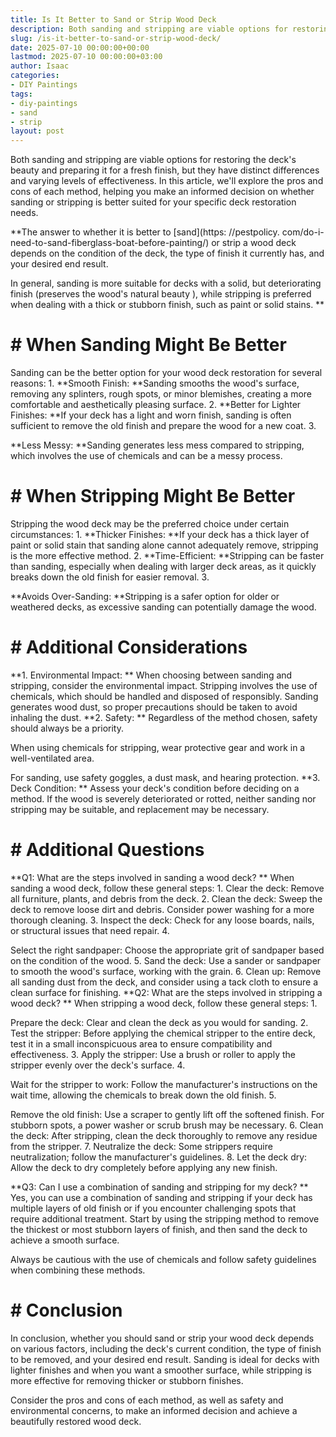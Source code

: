 ```yaml
---
title: Is It Better to Sand or Strip Wood Deck
description: Both sanding and stripping are viable options for restoring the deck's beauty and preparing it for a fresh finish, but they have distinct differences and...
slug: /is-it-better-to-sand-or-strip-wood-deck/
date: 2025-07-10 00:00:00+00:00
lastmod: 2025-07-10 00:00:00+03:00
author: Isaac
categories:
- DIY Paintings
tags:
- diy-paintings
- sand
- strip
layout: post
---
```


Both sanding and stripping are viable options for restoring the deck's beauty and preparing it for a fresh finish, but they have distinct differences and varying levels of effectiveness. In this article, we'll explore the pros and cons of each method, helping you make an informed decision on whether sanding or stripping is better suited for your specific deck restoration needs.

**The answer to whether it is better to [sand](https: //pestpolicy. com/do-i-need-to-sand-fiberglass-boat-before-painting/) or strip a wood deck depends on the condition of the deck, the type of finish it currently has, and your desired end result.

In general, sanding is more suitable for decks with a solid, but deteriorating finish (preserves the wood's natural beauty ), while stripping is preferred when dealing with a thick or stubborn finish, such as paint or solid stains. **

# # **When Sanding Might Be Better**

Sanding can be the better option for your wood deck restoration for several reasons: 1. **Smooth Finish: **Sanding smooths the wood's surface, removing any splinters, rough spots, or minor blemishes, creating a more comfortable and aesthetically pleasing surface. 2. **Better for Lighter Finishes: **If your deck has a light and worn finish, sanding is often sufficient to remove the old finish and prepare the wood for a new coat. 3.

**Less Messy: **Sanding generates less mess compared to stripping, which involves the use of chemicals and can be a messy process.

# # **When Stripping Might Be Better**

Stripping the wood deck may be the preferred choice under certain circumstances: 1. **Thicker Finishes: **If your deck has a thick layer of paint or solid stain that sanding alone cannot adequately remove, stripping is the more effective method. 2. **Time-Efficient: **Stripping can be faster than sanding, especially when dealing with larger deck areas, as it quickly breaks down the old finish for easier removal. 3.

**Avoids Over-Sanding: **Stripping is a safer option for older or weathered decks, as excessive sanding can potentially damage the wood.

# # **Additional Considerations**

**1. Environmental Impact: ** When choosing between sanding and stripping, consider the environmental impact. Stripping involves the use of chemicals, which should be handled and disposed of responsibly. Sanding generates wood dust, so proper precautions should be taken to avoid inhaling the dust. **2. Safety: ** Regardless of the method chosen, safety should always be a priority.

When using chemicals for stripping, wear protective gear and work in a well-ventilated area.

For sanding, use safety goggles, a dust mask, and hearing protection. **3. Deck Condition: ** Assess your deck's condition before deciding on a method. If the wood is severely deteriorated or rotted, neither sanding nor stripping may be suitable, and replacement may be necessary.

# # **Additional Questions**

**Q1: What are the steps involved in sanding a wood deck? ** When sanding a wood deck, follow these general steps: 1. Clear the deck: Remove all furniture, plants, and debris from the deck. 2. Clean the deck: Sweep the deck to remove loose dirt and debris. Consider power washing for a more thorough cleaning. 3. Inspect the deck: Check for any loose boards, nails, or structural issues that need repair. 4.

Select the right sandpaper: Choose the appropriate grit of sandpaper based on the condition of the wood. 5. Sand the deck: Use a sander or sandpaper to smooth the wood's surface, working with the grain. 6. Clean up: Remove all sanding dust from the deck, and consider using a tack cloth to ensure a clean surface for finishing. **Q2: What are the steps involved in stripping a wood deck? ** When stripping a wood deck, follow these general steps: 1.

Prepare the deck: Clear and clean the deck as you would for sanding. 2. Test the stripper: Before applying the chemical stripper to the entire deck, test it in a small inconspicuous area to ensure compatibility and effectiveness. 3. Apply the stripper: Use a brush or roller to apply the stripper evenly over the deck's surface. 4.

Wait for the stripper to work: Follow the manufacturer's instructions on the wait time, allowing the chemicals to break down the old finish. 5.

Remove the old finish: Use a scraper to gently lift off the softened finish. For stubborn spots, a power washer or scrub brush may be necessary. 6. Clean the deck: After stripping, clean the deck thoroughly to remove any residue from the stripper. 7. Neutralize the deck: Some strippers require neutralization; follow the manufacturer's guidelines. 8. Let the deck dry: Allow the deck to dry completely before applying any new finish.

**Q3: Can I use a combination of sanding and stripping for my deck? ** Yes, you can use a combination of sanding and stripping if your deck has multiple layers of old finish or if you encounter challenging spots that require additional treatment. Start by using the stripping method to remove the thickest or most stubborn layers of finish, and then sand the deck to achieve a smooth surface.

Always be cautious with the use of chemicals and follow safety guidelines when combining these methods.

# # Conclusion

In conclusion, whether you should sand or strip your wood deck depends on various factors, including the deck's current condition, the type of finish to be removed, and your desired end result. Sanding is ideal for decks with lighter finishes and when you want a smoother surface, while stripping is more effective for removing thicker or stubborn finishes.

Consider the pros and cons of each method, as well as safety and environmental concerns, to make an informed decision and achieve a beautifully restored wood deck.

